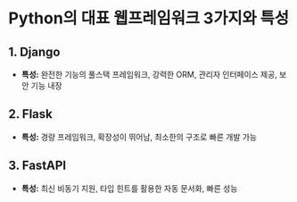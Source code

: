 # Python의 대표 웹프레임워크 3가지와 특성

## 1. Django
- **특성:** 완전한 기능의 풀스택 프레임워크, 강력한 ORM, 관리자 인터페이스 제공, 보안 기능 내장

## 2. Flask
- **특성:** 경량 프레임워크, 확장성이 뛰어남, 최소한의 구조로 빠른 개발 가능

## 3. FastAPI
- **특성:** 최신 비동기 지원, 타입 힌트를 활용한 자동 문서화, 빠른 성능
